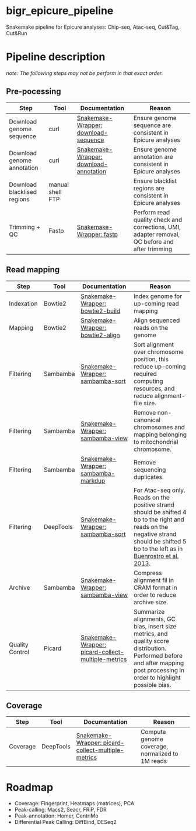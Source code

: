 # bigr_epicure_pipeline
Snakemake pipeline for Epicure analyses: Chip-seq, Atac-seq, Cut&Tag, Cut&Run


# Pipeline description

_note: The following steps may not be perform in that exact order._

## Pre-pocessing

| Step                        | Tool             | Documentation                                                                                                                                          | Reason                                                                                                                                                                                                                             |
| --------------------------- | ---------------- | ------------------------------------------------------------------------------------------------------------------------------------------------------ | ---------------------------------------------------------------------------------------------------------------------------------------------------------------------------------------------------------------------------------- |
| Download genome sequence    | curl             | [Snakemake-Wrapper: download-sequence](https://snakemake-wrappers.readthedocs.io/en/v1.28.0/wrappers/reference/ensembl-sequence.html)                  | Ensure genome sequence are consistent in Epicure analyses                                                                                                                                                                          |
| Download genome annotation  | curl             | [Snakemake-Wrapper: download-annotation](https://snakemake-wrappers.readthedocs.io/en/v1.28.0/wrappers/reference/ensembl-annotation.html)              | Ensure genome annotation are consistent in Epicure analyses                                                                                                                                                                        |
| Download blacklised regions | manual shell FTP |                                                                                                                                                        | Ensure blacklist regions are consistent in Epicure analyses                                                                                                                                                                        |
| Trimming + QC               | Fastp            | [Snakemake-Wrapper: fastp](https://snakemake-wrappers.readthedocs.io/en/v1.28.0/wrappers/fastp.html)                                                   | Perform read quality check and corrections, UMI, adapter removal, QC before and after trimming                                                                                                                                     |


## Read mapping

| Step                        | Tool             | Documentation                                                                                                                                          | Reason                                                                                                                                                                                                                             |
| --------------------------- | ---------------- | ------------------------------------------------------------------------------------------------------------------------------------------------------ | ---------------------------------------------------------------------------------------------------------------------------------------------------------------------------------------------------------------------------------- |
| Indexation                     | Bowtie2          | [Snakemake-Wrapper: bowtie2-build](https://snakemake-wrappers.readthedocs.io/en/v1.28.0/wrappers/bowtie2/build.html)                                   | Index genome for up-coming read mapping                                                                                                                                                                                            |
| Mapping                     | Bowtie2          | [Snakemake-Wrapper: bowtie2-align](https://snakemake-wrappers.readthedocs.io/en/v1.28.0/wrappers/bowtie2/align.html)                                   | Align sequenced reads on the genome                                                                                                                                                                                                |
| Filtering                     | Sambamba         | [Snakemake-Wrapper: sambamba-sort](https://snakemake-wrappers.readthedocs.io/en/v1.28.0/wrappers/sambamba/sort.html)                                   | Sort alignment over chromosome position, this reduce up-coming required computing resources, and reduce alignment-file size.                                                                                                       |
| Filtering                     | Sambamba         | [Snakemake-Wrapper: sambamba-view](https://snakemake-wrappers.readthedocs.io/en/v1.28.0/wrappers/sambamba/view.html)                                   | Remove non-canonical chromosomes and mapping belonging to mitochondrial chromosome.                                                                                                                                                |
| Filtering                     | Sambamba         | [Snakemake-Wrapper: sambamba-markdup](https://snakemake-wrappers.readthedocs.io/en/v1.28.0/wrappers/sambamba/markdup.html)                             | Remove sequencing duplicates.                                                                                                                                                                                                      |
| Filtering                     | DeepTools        | [Snakemake-Wrapper: sambamba-sort](https://snakemake-wrappers.readthedocs.io/en/v1.28.0/wrappers/deeptools/alignmentsieve.html)                        | For Atac-seq only. Reads on the positive strand should be shifted 4 bp to the right and reads on the negative strand should be shifted 5 bp to the left as in [Buenrostro et al. 2013](https://pubmed.ncbi.nlm.nih.gov/24097267/). |
| Archive                     | Sambamba         | [Snakemake-Wrapper: sambamba-view](https://snakemake-wrappers.readthedocs.io/en/v1.28.0/wrappers/sambamba/view.html)                                   | Compress alignment fil in CRAM format in order to reduce archive size.                                                                                                                                                             |
| Quality Control                  | Picard           | [Snakemake-Wrapper: picard-collect-multiple-metrics](https://snakemake-wrappers.readthedocs.io/en/v1.28.0/wrappers/picard/collectmultiplemetrics.html) | Summarize alignments, GC bias, insert size metrics, and quality score distribution. Performed before and after mapping post processing in order to highlight possible bias.                                                        |


## Coverage


| Step                        | Tool             | Documentation                                                                                                                                          | Reason                                                                                                                                                                                                                             |
| --------------------------- | ---------------- | ------------------------------------------------------------------------------------------------------------------------------------------------------ | ---------------------------------------------------------------------------------------------------------------------------------------------------------------------------------------------------------------------------------- |
| Coverage                    | DeepTools        | [Snakemake-Wrapper: picard-collect-multiple-metrics](https://snakemake-wrappers.readthedocs.io/en/v1.28.0/wrappers/deeptools/bamcoverage.html)         | Compute genome coverage, normalized to 1M reads |


# Roadmap

* Coverage: Fingerprint, Heatmaps (matrices), PCA
* Peak-calling: Macs2, Seacr, FRiP, FDR
* Peak-annotation: Homer, CentriMo
* Differential Peak Calling: DiffBind, DESeq2